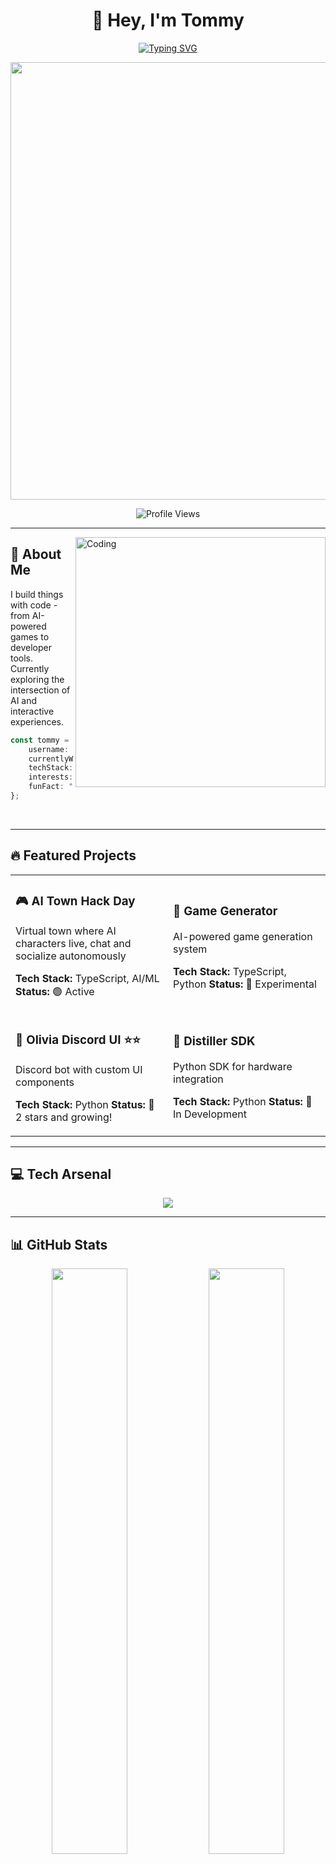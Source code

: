<div align="center">

# 👾 Hey, I'm Tommy

[![Typing SVG](https://readme-typing-svg.demolab.com?font=Fira+Code&size=32&duration=2800&pause=2000&color=00F7F7&center=true&vCenter=true&width=940&lines=Full+Stack+Developer+%F0%9F%9A%80;AI+%26+Game+Dev+Enthusiast+%F0%9F%8E%AE;Building+Cool+Stuff+Every+Day+%F0%9F%92%BB;Welcome+to+My+GitHub!+%E2%9C%A8)](https://git.io/typing-svg)

<img src="https://user-images.githubusercontent.com/74038190/212284100-561aa473-3905-4a80-b561-0d28506553ee.gif" width="700">

![Profile Views](https://komarev.com/ghpvc/?username=TianqiYe&color=blueviolet&style=for-the-badge&label=PROFILE+VIEWS)

</div>

---

<img align="right" alt="Coding" width="400" src="https://user-images.githubusercontent.com/74038190/229223263-cf2e4b07-2615-4f87-9c38-e37600f8381a.gif">

## 🚀 About Me

I build things with code - from AI-powered games to developer tools. Currently exploring the intersection of AI and interactive experiences.

```typescript
const tommy = {
    username: "TianqiYe",
    currentlyWorking: ["Distiller SDK", "AI Town", "Game Gen"],
    techStack: ["TypeScript", "Python", "JavaScript"],
    interests: ["AI/ML", "Game Dev", "Dev Tools"],
    funFact: "I automate everything I can"
};
```

<br clear="right"/>

---

## 🔥 Featured Projects

<table>
<tr>
<td width="50%">

### 🎮 AI Town Hack Day
Virtual town where AI characters live, chat and socialize autonomously

**Tech Stack:** TypeScript, AI/ML
**Status:** 🟢 Active

</td>
<td width="50%">

### 🎯 Game Generator
AI-powered game generation system

**Tech Stack:** TypeScript, Python
**Status:** 🧪 Experimental

</td>
</tr>
<tr>
<td width="50%">

### 🤖 Olivia Discord UI ⭐⭐
Discord bot with custom UI components

**Tech Stack:** Python
**Status:** 🚀 2 stars and growing!

</td>
<td width="50%">

### 🔧 Distiller SDK
Python SDK for hardware integration

**Tech Stack:** Python
**Status:** 🔨 In Development

</td>
</tr>
</table>

---

## 💻 Tech Arsenal

<p align="center">
  <img src="https://skillicons.dev/icons?i=ts,js,py,nodejs,react,discord,git,github,vscode,docker&theme=dark" />
</p>

---

## 📊 GitHub Stats

<div align="center">

  <img width="49%" src="https://github-readme-stats.vercel.app/api?username=TianqiYe&show_icons=true&theme=radical&hide_border=true&count_private=true&include_all_commits=true" />
  <img width="49%" src="https://github-readme-streak-stats.herokuapp.com/?user=TianqiYe&theme=radical&hide_border=true" />

</div>

<div align="center">
  <img width="60%" src="https://github-readme-activity-graph.vercel.app/graph?username=TianqiYe&theme=tokyo-night&hide_border=true&area=true" />
</div>

<div align="center">
  <img src="https://github-readme-stats.vercel.app/api/top-langs/?username=TianqiYe&layout=compact&theme=radical&hide_border=true&langs_count=8" />
</div>

---

## 🐍 Contribution Snake

<div align="center">
  <img src="https://raw.githubusercontent.com/TianqiYe/TianqiYe/output/github-contribution-grid-snake-dark.svg" alt="Snake animation" />
</div>

---

## 🎯 Current Focus

<img src="https://user-images.githubusercontent.com/74038190/212284115-f47cd8ff-2ffb-4b04-b5bf-4d1c14c0247f.gif" width="1000">

- 🤖 Building AI-powered interactive experiences
- 🎮 Exploring procedural game generation
- 🛠️ Contributing to open source
- 📚 Learning advanced AI/ML techniques

---

## 🏆 GitHub Trophies

<div align="center">
  <img src="https://github-profile-trophy.vercel.app/?username=TianqiYe&theme=radical&no-frame=true&no-bg=true&row=1&column=7" width="100%" alt="Trophy" />
</div>

---

## 📈 Activity Graph

<div align="center">
  <img src="https://github-profile-summary-cards.vercel.app/api/cards/profile-details?username=TianqiYe&theme=radical" />
</div>

---

## 💡 Random Dev Quote

<div align="center">

![](https://quotes-github-readme.vercel.app/api?type=horizontal&theme=radical)

</div>

---

<div align="center">

### 💬 Let's Connect!

[![GitHub](https://img.shields.io/badge/GitHub-TianqiYe-181717?style=for-the-badge&logo=github)](https://github.com/TianqiYe)

**Open to collaborations on AI, Game Dev, and Dev Tools projects!**

<img src="https://user-images.githubusercontent.com/74038190/212284158-e840e285-664b-44d7-b79b-e264b5e54825.gif" width="400">

<sub>⚡ Built with gh CLI | Last updated: $(date)</sub>

</div>
